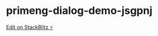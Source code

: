# primeng-dialog-demo-jsgpnj

[Edit on StackBlitz ⚡️](https://stackblitz.com/edit/primeng-dialog-demo-jsgpnj)